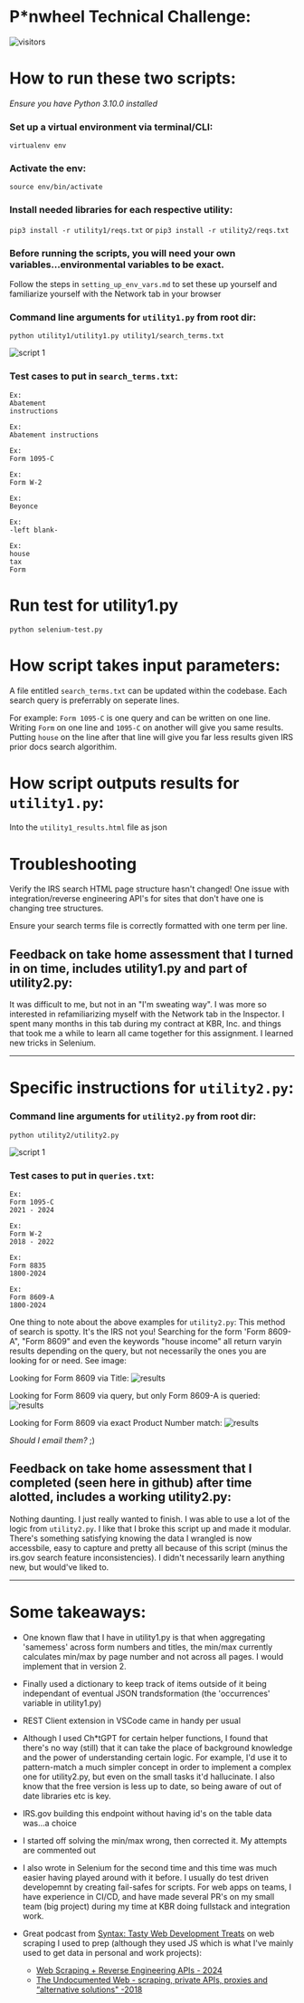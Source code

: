 # P*nwheel Technical Challenge:

![visitors](https://visitor-badge.laobi.icu/badge?page_id=erikkaincolor.903065140)

# How to run these two scripts:

*Ensure you have Python 3.10.0 installed* 

### Set up a virtual environment via terminal/CLI:
`virtualenv env`

###  Activate the env:
`source env/bin/activate`

### Install needed libraries for each respective utility:
`pip3 install -r utility1/reqs.txt` or `pip3 install -r utility2/reqs.txt`

###  Before running the scripts, you will need your own variables...environmental variables to be exact.
Follow the steps in `setting_up_env_vars.md` to set these up yourself and familiarize yourself with the Network tab in your browser

### Command line arguments for `utility1.py` from root dir:
`python utility1/utility1.py utility1/search_terms.txt`

![script 1](md_img/utility1-recording.gif)

###  Test cases to put in `search_terms.txt`:
```
Ex:
Abatement
instructions

Ex:
Abatement instructions

Ex:
Form 1095-C

Ex:
Form W-2

Ex:
Beyonce

Ex:
-left blank-

Ex:
house
tax
Form
```
# Run test for utility1.py
`python selenium-test.py`


# How script takes input parameters:
A file entitled `search_terms.txt` can be updated within the codebase. Each search query is preferrably on seperate lines. 

For example: `Form 1095-C` is one query and can be written on one line. Writing `Form` on one line and `1095-C` on another will give you same results. Putting `house` on the line after that line will give you far less results given IRS prior docs search algorithim. 

# How script outputs results for `utility1.py`:
Into the `utility1_results.html` file as json

# Troubleshooting
Verify the IRS search HTML page structure hasn't changed! One issue with integration/reverse engineering API's for sites that don't have one is changing tree structures.

Ensure your search terms file is correctly formatted with one term per line.

## Feedback on take home assessment that I turned in on time, includes utility1.py and part of utility2.py:
It was difficult to me, but not in an "I'm sweating way". I was more so interested in refamiliarizing myself with the Network tab in the Inspector. I spent many months in this tab during my contract at KBR, Inc. and things that took me a while to learn all came together for this assignment. I learned new tricks in Selenium. 

----------
# Specific instructions for `utility2.py`:

###  Command line arguments for `utility2.py` from root dir:
`python utility2/utility2.py`

![script 1](md_img/utility2-recording.gif)

###  Test cases to put in `queries.txt`:
```
Ex:
Form 1095-C
2021 - 2024

Ex:
Form W-2
2018 - 2022

Ex:
Form 8835
1800-2024

Ex:
Form 8609-A
1800-2024
```

One thing to note about the above examples for `utility2.py`:
This method of search is spotty. It's the IRS not you! Searching for the form 'Form 8609-A", "Form 8609" and even the keywords "house income" all return varyin results depending on the query, but not necessarily the ones you are looking for or need. See image:

Looking for Form 8609 via Title:
![results](md_img/inconsistent_results.png)

Looking for Form 8609 via query, but only Form 8609-A is queried:
![results](md_img/inconsistent_results2.png)

Looking for Form 8609 via exact Product Number match:
![results](md_img/inconsistent_results3.png)

*Should I email them?* ;)

## Feedback on take home assessment that I completed (seen here in github) after time alotted, includes a working utility2.py:
Nothing daunting. I just really wanted to finish. I was able to use a lot of the logic from `utility2.py`. I like that I broke this script up and made it modular. There's something satisfying knowing the data I wrangled is now accessbile, easy to capture and pretty all because of this script (minus the irs.gov search feature inconsistencies). I didn't necessarily learn anything new, but would've liked to.

-----------

# Some takeaways:

* One known flaw that I have in utility1.py is that when aggregating 'samemess' across form numbers and titles, the min/max currently calculates min/max by page number and not across all pages. I would implement that in version 2.

* Finally used a dictionary to keep track of items outside of it being independant of eventual JSON trandsformation (the 'occurrences' variable in utility1.py)

* REST Client extension in VSCode came in handy per usual

* Although I used Ch*tGPT for certain helper functions, I found that there's no way (still) that it can take the place of background knowledge and the power of understanding certain logic. For example, I'd use it to pattern-match a much simpler concept in order to implement a complex one for utility2.py, but even on the small tasks it'd hallucinate. I also know that the free version is less up to date, so being aware of out of date libraries etc is key.

* IRS.gov building this endpoint without having  id's on the table data was...a choice

* I started off solving the min/max wrong, then corrected it. My attempts are commented out

* I also wrote in Selenium for the second time and this time was much easier having played around with it before. I usually do test driven developemnt by creating fail-safes for scripts. For web apps on teams, I have experience in CI/CD, and have made several PR's on my small team (big project) during my time at KBR doing fullstack and integration work.

* Great podcast from [Syntax: Tasty Web Development Treats](https://syntax.fm/show/60/the-undocumented-web-scraping-private-apis-proxies-and-alternative-solutions) on web scraping I used to prep (although they used JS which is what I've mainly used to get data in personal and work projects): 
    * [Web Scraping + Reverse Engineering APIs - 2024](https://open.spotify.com/episode/6QuwVPSE0iSORqDnx4VSVN?si=0935ad346c2541f2)
    * [The Undocumented Web - scraping, private APIs, proxies and “alternative solutions" -2018](https://open.spotify.com/episode/0YfWhIdgACU1fRSY9chGWq?si=ebfdab9a01bd4f39)
